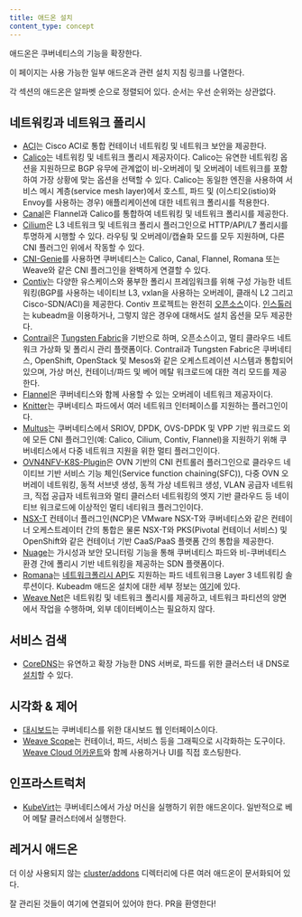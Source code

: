 ```yaml
---
title: 애드온 설치
content_type: concept
---
```


<!-- overview -->


애드온은 쿠버네티스의 기능을 확장한다.

이 페이지는 사용 가능한 일부 애드온과 관련 설치 지침 링크를 나열한다.

각 섹션의 애드온은 알파벳 순으로 정렬되어 있다. 순서는 우선 순위와는 상관없다.




<!-- body -->

## 네트워킹과 네트워크 폴리시


* [ACI](https://www.github.com/noironetworks/aci-containers)는 Cisco ACI로 통합 컨테이너 네트워킹 및 네트워크 보안을 제공한다.
* [Calico](https://docs.projectcalico.org/latest/introduction/)는 네트워킹 및 네트워크 폴리시 제공자이다. Calico는 유연한 네트워킹 옵션을 지원하므로 BGP 유무에 관계없이 비-오버레이 및 오버레이 네트워크를 포함하여 가장 상황에 맞는 옵션을 선택할 수 있다. Calico는 동일한 엔진을 사용하여 서비스 메시 계층(service mesh layer)에서 호스트, 파드 및 (이스티오(istio)와 Envoy를 사용하는 경우) 애플리케이션에 대한 네트워크 폴리시를 적용한다.
* [Canal](https://github.com/tigera/canal/tree/master/k8s-install)은 Flannel과 Calico를 통합하여 네트워킹 및 네트워크 폴리시를 제공한다.
* [Cilium](https://github.com/cilium/cilium)은 L3 네트워크 및 네트워크 폴리시 플러그인으로 HTTP/API/L7 폴리시를 투명하게 시행할 수 있다. 라우팅 및 오버레이/캡슐화 모드를 모두 지원하며, 다른 CNI 플러그인 위에서 작동할 수 있다.
* [CNI-Genie](https://github.com/Huawei-PaaS/CNI-Genie)를 사용하면 쿠버네티스는 Calico, Canal, Flannel, Romana 또는 Weave와 같은 CNI 플러그인을 완벽하게 연결할 수 있다.
* [Contiv](http://contiv.github.io)는 다양한 유스케이스와 풍부한 폴리시 프레임워크를 위해 구성 가능한 네트워킹(BGP를 사용하는 네이티브 L3, vxlan을 사용하는 오버레이, 클래식 L2 그리고 Cisco-SDN/ACI)을 제공한다. Contiv 프로젝트는 완전히 [오픈소스](http://github.com/contiv)이다. [인스톨러](http://github.com/contiv/install)는 kubeadm을 이용하거나, 그렇지 않은 경우에 대해서도 설치 옵션을 모두 제공한다.
* [Contrail](http://www.juniper.net/us/en/products-services/sdn/contrail/contrail-networking/)은 [Tungsten Fabric](https://tungsten.io)을 기반으로 하며, 오픈소스이고, 멀티 클라우드 네트워크 가상화 및 폴리시 관리 플랫폼이다. Contrail과 Tungsten Fabric은 쿠버네티스, OpenShift, OpenStack 및 Mesos와 같은 오케스트레이션 시스템과 통합되어 있으며, 가상 머신, 컨테이너/파드 및 베어 메탈 워크로드에 대한 격리 모드를 제공한다.
* [Flannel](https://github.com/coreos/flannel/blob/master/Documentation/kubernetes.md)은 쿠버네티스와 함께 사용할 수 있는 오버레이 네트워크 제공자이다.
* [Knitter](https://github.com/ZTE/Knitter/)는 쿠버네티스 파드에서 여러 네트워크 인터페이스를 지원하는 플러그인이다.
* [Multus](https://github.com/Intel-Corp/multus-cni)는 쿠버네티스에서 SRIOV, DPDK, OVS-DPDK 및 VPP 기반 워크로드 외에 모든 CNI 플러그인(예: Calico, Cilium, Contiv, Flannel)을 지원하기 위해 쿠버네티스에서 다중 네트워크 지원을 위한 멀티 플러그인이다.
* [OVN4NFV-K8S-Plugin](https://github.com/opnfv/ovn4nfv-k8s-plugin)은 OVN 기반의 CNI 컨트롤러 플러그인으로 클라우드 네이티브 기반 서비스 기능 체인(Service function chaining(SFC)), 다중 OVN 오버레이 네트워킹, 동적 서브넷 생성, 동적 가상 네트워크 생성, VLAN 공급자 네트워크, 직접 공급자 네트워크와 멀티 클러스터 네트워킹의 엣지 기반 클라우드 등 네이티브 워크로드에 이상적인 멀티 네티워크 플러그인이다.
* [NSX-T](https://docs.vmware.com/en/VMware-NSX-T/2.0/nsxt_20_ncp_kubernetes.pdf) 컨테이너 플러그인(NCP)은 VMware NSX-T와 쿠버네티스와 같은 컨테이너 오케스트레이터 간의 통합은 물론 NSX-T와 PKS(Pivotal 컨테이너 서비스) 및 OpenShift와 같은 컨테이너 기반 CaaS/PaaS 플랫폼 간의 통합을 제공한다.
* [Nuage](https://github.com/nuagenetworks/nuage-kubernetes/blob/v5.1.1-1/docs/kubernetes-1-installation.rst)는 가시성과 보안 모니터링 기능을 통해 쿠버네티스 파드와 비-쿠버네티스 환경 간에 폴리시 기반 네트워킹을 제공하는 SDN 플랫폼이다.
* [Romana](http://romana.io)는 [네트워크폴리시 API](/docs/concepts/services-networking/network-policies/)도 지원하는 파드 네트워크용 Layer 3 네트워킹 솔루션이다. Kubeadm 애드온 설치에 대한 세부 정보는 [여기](https://github.com/romana/romana/tree/master/containerize)에 있다.
* [Weave Net](https://www.weave.works/docs/net/latest/kube-addon/)은 네트워킹 및 네트워크 폴리시를 제공하고, 네트워크 파티션의 양면에서 작업을 수행하며, 외부 데이터베이스는 필요하지 않다.

## 서비스 검색

* [CoreDNS](https://coredns.io)는 유연하고 확장 가능한 DNS 서버로, 파드를 위한 클러스터 내 DNS로 [설치](https://github.com/coredns/deployment/tree/master/kubernetes)할 수 있다.

## 시각화 &amp; 제어

* [대시보드](https://github.com/kubernetes/dashboard#kubernetes-dashboard)는 쿠버네티스를 위한 대시보드 웹 인터페이스이다.
* [Weave Scope](https://www.weave.works/documentation/scope-latest-installing/#k8s)는 컨테이너, 파드, 서비스 등을 그래픽으로 시각화하는 도구이다. [Weave Cloud 어카운트](https://cloud.weave.works/)와 함께 사용하거나 UI를 직접 호스팅한다.

## 인프라스트럭처

* [KubeVirt](https://kubevirt.io/user-guide/#/installation/installation)는 쿠버네티스에서 가상 머신을 실행하기 위한 애드온이다. 일반적으로 베어 메탈 클러스터에서 실행한다.

## 레거시 애드온

더 이상 사용되지 않는 [cluster/addons](https://git.k8s.io/kubernetes/cluster/addons) 디렉터리에 다른 여러 애드온이 문서화되어 있다.

잘 관리된 것들이 여기에 연결되어 있어야 한다. PR을 환영한다!


